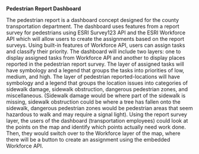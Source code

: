 **Pedestrian Report Dashboard**

The pedestrian report is a dashboard concept designed for the county transportation department. The dashboard uses features from a report survey for pedestrians using ESRI Survey123 API and the ESRI Workforce API which will allow users to create the assignments based on the report surveys. Using built-in features of Workforce API, users can assign tasks and classify their priority. The dashboard will include two layers: one to display assigned tasks from Workforce API and another to display places reported in the pedestrian report survey. The layer of assigned tasks will have symbology and a legend that groups the tasks into priorities of low, medium, and high. The layer of pedestrian reported-locations will have symbology and a legend that groups the location issues into categories of sidewalk damage, sidewalk obstruction, dangerous pedestrian zones, and miscellaneous. (Sidewalk damage would be where part of the sidewalk is missing, sidewalk obstruction could be where a tree has fallen onto the sidewalk, dangerous pedestrian zones would be pedestrian areas that seem hazardous to walk and may require a signal light). Using the report survey layer, the users of the dashboard (transportation employees) could look at the points on the map and identify which points actually need work done. Then, they would switch over to the Workforce layer of the map, where there will be a button to create an assignment using the embedded Workforce API. 


